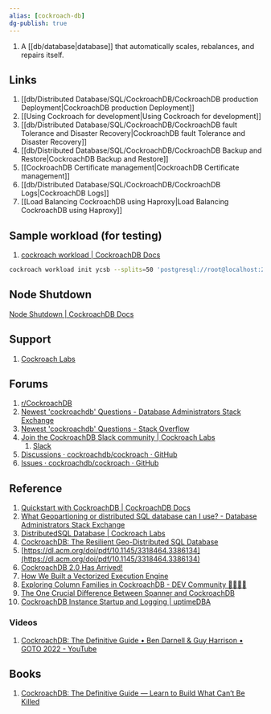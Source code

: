 ```yaml
---
alias: [cockroach-db]
dg-publish: true
---
```


1. A [[db/database\|database]] that automatically scales, rebalances, and repairs itself.

## Links
1. [[db/Distributed Database/SQL/CockroachDB/CockroachDB production Deployment\|CockroachDB production Deployment]]
2. [[Using Cockroach for development\|Using Cockroach for development]]
3. [[db/Distributed Database/SQL/CockroachDB/CockroachDB fault Tolerance and Disaster Recovery\|CockroachDB fault Tolerance and Disaster Recovery]]
4. [[db/Distributed Database/SQL/CockroachDB/CockroachDB Backup and Restore\|CockroachDB Backup and Restore]]
5. [[CockroachDB Certificate management\|CockroachDB Certificate management]]
6. [[db/Distributed Database/SQL/CockroachDB/CockroachDB Logs\|CockroachDB Logs]]
7. [[Load Balancing CockroachDB using Haproxy\|Load Balancing CockroachDB using Haproxy]]

## Sample workload (for testing)

1. [cockroach workload | CockroachDB Docs](https://www.cockroachlabs.com/docs/v22.1/cockroach-workload)

```bash
cockroach workload init ycsb --splits=50 'postgresql://root@localhost:26000?sslmode=disable'
```



## Node Shutdown

[Node Shutdown | CockroachDB Docs](https://www.cockroachlabs.com/docs/stable/node-shutdown.html)

## Support

1. [Cockroach Labs](https://support.cockroachlabs.com/hc/en-us)

## Forums

1. [r/CockroachDB](https://www.reddit.com/r/CockroachDB/)
2. [Newest 'cockroachdb' Questions - Database Administrators Stack Exchange](https://dba.stackexchange.com/questions/tagged/cockroachdb)
3. [Newest 'cockroachdb' Questions - Stack Overflow](https://stackoverflow.com/questions/tagged/cockroachdb)
4. [Join the CockroachDB Slack community | Cockroach Labs](https://www.cockroachlabs.com/join-community/?&utm_source=reddit&utm_medium=social)
	1. [Slack](https://app.slack.com/client/TP86H0JSH)
5. [Discussions · cockroachdb/cockroach · GitHub](https://github.com/cockroachdb/cockroach/discussions)
6. [Issues · cockroachdb/cockroach · GitHub](https://github.com/cockroachdb/cockroach/issues)

## Reference

1. [Quickstart with CockroachDB | CockroachDB Docs](https://www.cockroachlabs.com/docs/cockroachcloud/quickstart.html)
2. [What Geopartioning or distributed SQL database can I use? - Database Administrators Stack Exchange](https://dba.stackexchange.com/questions/234797/what-geopartioning-or-distributed-sql-database-can-i-use/234815#234815)
3. [DistributedSQL Database | Cockroach Labs](https://www.cockroachlabs.com/product/sql/)
4. [CockroachDB: The Resilient Geo-Distributed SQL Database](http://muratbuffalo.blogspot.com/2022/03/cockroachdb-resilient-geo-distributed.html)
5. [https://dl.acm.org/doi/pdf/10.1145/3318464.3386134](https://dl.acm.org/doi/pdf/10.1145/3318464.3386134)
6. [CockroachDB 2.0 Has Arrived!](https://www.cockroachlabs.com/blog/cockroachdb-2-0-release/)
7. [How We Built a Vectorized Execution Engine](https://www.cockroachlabs.com/blog/how-we-built-a-vectorized-execution-engine/)
8. [Exploring Column Families in CockroachDB - DEV Community 👩‍💻👨‍💻](https://dev.to/jordanlewis/exploring-column-families-in-cockroachdb-kje)
9. [The One Crucial Difference Between Spanner and CockroachDB](https://authzed.com/blog/prevent-newenemy-cockroachdb/)
10. [CockroachDB Instance Startup and Logging | uptimeDBA](https://uptimedba.github.io/cockroach-vb-single/cockroach-vb-single/cockroach-vb-single_db_startup_and_logging.html)

### Videos

1. [CockroachDB: The Definitive Guide • Ben Darnell & Guy Harrison • GOTO 2022 - YouTube](https://www.youtube.com/watch?v=YGdrlRqJsJo&list=PLEx5khR4g7PJbSLmADahf0LOpTLifiCra&t=22s)

## Books

1. [CockroachDB: The Definitive Guide — Learn to Build What Can’t Be Killed](https://www.cockroachlabs.com/guides/oreilly-cockroachdb-the-definitive-guide/)